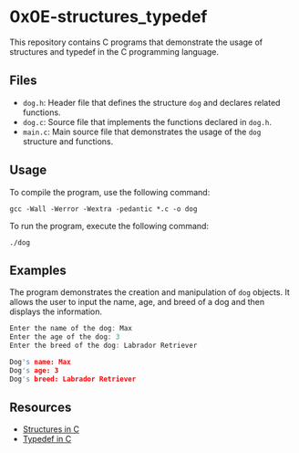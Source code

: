 # 0x0E-structures_typedef

This repository contains C programs that demonstrate the usage of structures and typedef in the C programming language.

## Files

- `dog.h`: Header file that defines the structure `dog` and declares related functions.
- `dog.c`: Source file that implements the functions declared in `dog.h`.
- `main.c`: Main source file that demonstrates the usage of the `dog` structure and functions.

## Usage

To compile the program, use the following command:

```
gcc -Wall -Werror -Wextra -pedantic *.c -o dog
```

To run the program, execute the following command:

```
./dog
```

## Examples

The program demonstrates the creation and manipulation of `dog` objects. It allows the user to input the name, age, and breed of a dog and then displays the information.

```c
Enter the name of the dog: Max
Enter the age of the dog: 3
Enter the breed of the dog: Labrador Retriever

Dog's name: Max
Dog's age: 3
Dog's breed: Labrador Retriever
```

## Resources

- [Structures in C](https://www.geeksforgeeks.org/structures-c/)
- [Typedef in C](https://www.geeksforgeeks.org/typedef-versus-define-c/)

